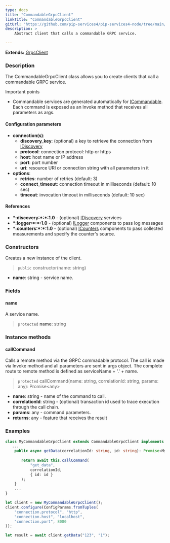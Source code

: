 ```yaml
---
type: docs
title: "CommandableGrpcClient"
linkTitle: "CommandableGrpcClient"
gitUrl: "https://github.com/pip-services4/pip-services4-node/tree/main/pip-services4-grpc-node"
description: > 
    Abstract client that calls a commandable GRPC service.

---
```


**Extends:** [GrpcClient](../grpc_client)

### Description

The CommandableGrpcClient class allows you to create clients that call a commandable GRPC service.

Important points

- Commandable services are generated automatically for [ICommandable](../../../rpc/commands/icommandable). Each command is exposed as an Invoke method that receives all parameters as args.

#### Configuration parameters

- **connection(s)**:   
    - **discovery_key**: (optional) a key to retrieve the connection from [IDiscovery](../../../config/connect/idiscovery)   
    - **protocol**: connection protocol: http or https   
    - **host**: host name or IP address   
    - **port**: port number   
    - **uri**: resource URI or connection string with all parameters in it   
- **options**:   
    - **retries**: number of retries (default: 3)   
    - **connect_timeout**: connection timeout in milliseconds (default: 10 sec)   
    - **timeout**: invocation timeout in milliseconds (default: 10 sec)   

#### References
- **\*:discovery:\*:\*:1.0** - (optional) [IDiscovery](../../../config/connect/idiscovery) services
- **\*:logger:\*:\*:1.0** - (optional) [ILogger](../../../observability/log/ilogger) components to pass log messages
- **\*:counters:\*:\*:1.0** - (optional) [ICounters](../../../observability/count/icounters) components to pass collected measurements and specify the counter's source.

### Constructors

Creates a new instance of the client.

> `public` constructor(name: string)

- **name**: string - service name.


### Fields

<span class="hide-title-link">

#### name
A service name.
> `protected` **name**: string

</span>


### Instance methods

#### callCommand
Calls a remote method via the GRPC commadable protocol.
The call is made via Invoke method and all parameters are sent in args object.
The complete route to remote method is defined as serviceName + '.' + name.

> `protected` callCommand(name: string, correlationId: string, params: any): Promise\<any\>

- **name**: string - name of the command to call.
- **correlationId**: string - (optional) transaction id used to trace execution through the call chain.
- **params**: any - command parameters.
- **returns**: any - feature that receives the result



### Examples

```typescript
class MyCommandableGrpcClient extends CommandableGrpcClient implements IMyClient {
   ...
    public async getData(correlationId: string, id: string): Promise<MyData> {
   
       return await this.callCommand(
           "get_data",
           correlationId,
           { id: id }
       );
    }
    ...
}

let client = new MyCommandableGrpcClient();
client.configure(ConfigParams.fromTuples(
    "connection.protocol", "http",
    "connection.host", "localhost",
    "connection.port", 8080
));

let result = await client.getData("123", "1");
```
